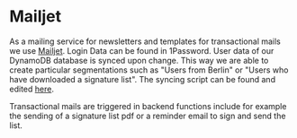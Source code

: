 # Mailjet

As a mailing service for newsletters and templates for transactional mails we use [Mailjet](https://app.mailjet.com/signin?lang=de_DE).
Login Data can be found in 1Password. User data of our DynamoDB database is synced upon change. This way we are able to create particular segmentations such as
"Users from Berlin" or "Users who have downloaded a signature list". The syncing script can be found and edited [here](https://github.com/grundeinkommensbuero/backend/blob/master/serverless/src/triggers/mailjet/index.js).

Transactional mails are triggered in backend functions include for example the sending of a signature list pdf or a reminder email to sign and send the list.
